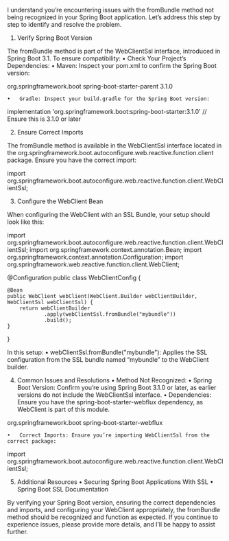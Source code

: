 I understand you’re encountering issues with the fromBundle method not being recognized in your Spring Boot application. Let’s address this step by step to identify and resolve the problem.

1. Verify Spring Boot Version

The fromBundle method is part of the WebClientSsl interface, introduced in Spring Boot 3.1. To ensure compatibility:
	•	Check Your Project’s Dependencies:
	•	Maven: Inspect your pom.xml to confirm the Spring Boot version:

<parent>
    <groupId>org.springframework.boot</groupId>
    <artifactId>spring-boot-starter-parent</artifactId>
    <version>3.1.0</version> <!-- Ensure this is 3.1.0 or later -->
</parent>


	•	Gradle: Inspect your build.gradle for the Spring Boot version:

implementation 'org.springframework.boot:spring-boot-starter:3.1.0' // Ensure this is 3.1.0 or later



2. Ensure Correct Imports

The fromBundle method is available in the WebClientSsl interface located in the org.springframework.boot.autoconfigure.web.reactive.function.client package. Ensure you have the correct import:

import org.springframework.boot.autoconfigure.web.reactive.function.client.WebClientSsl;

3. Configure the WebClient Bean

When configuring the WebClient with an SSL Bundle, your setup should look like this:

import org.springframework.boot.autoconfigure.web.reactive.function.client.WebClientSsl;
import org.springframework.context.annotation.Bean;
import org.springframework.context.annotation.Configuration;
import org.springframework.web.reactive.function.client.WebClient;

@Configuration
public class WebClientConfig {

    @Bean
    public WebClient webClient(WebClient.Builder webClientBuilder, WebClientSsl webClientSsl) {
        return webClientBuilder
                .apply(webClientSsl.fromBundle("mybundle"))
                .build();
    }
}

In this setup:
	•	webClientSsl.fromBundle("mybundle"): Applies the SSL configuration from the SSL bundle named “mybundle” to the WebClient builder.

4. Common Issues and Resolutions
	•	Method Not Recognized:
	•	Spring Boot Version: Confirm you’re using Spring Boot 3.1.0 or later, as earlier versions do not include the WebClientSsl interface.
	•	Dependencies: Ensure you have the spring-boot-starter-webflux dependency, as WebClient is part of this module.

<dependency>
    <groupId>org.springframework.boot</groupId>
    <artifactId>spring-boot-starter-webflux</artifactId>
</dependency>


	•	Correct Imports: Ensure you’re importing WebClientSsl from the correct package:

import org.springframework.boot.autoconfigure.web.reactive.function.client.WebClientSsl;



5. Additional Resources
	•	Securing Spring Boot Applications With SSL
	•	Spring Boot SSL Documentation

By verifying your Spring Boot version, ensuring the correct dependencies and imports, and configuring your WebClient appropriately, the fromBundle method should be recognized and function as expected. If you continue to experience issues, please provide more details, and I’ll be happy to assist further.